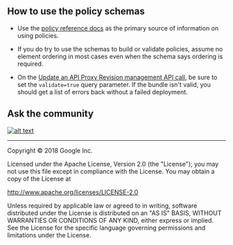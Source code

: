 
## How to use the policy schemas

* Use the [policy reference docs](http://apigee.com/docs/api-services/reference/reference-overview-policy) as the primary source of information on using policies. 

* If you do try to use the schemas to build or validate policies, assume no element ordering in most cases even when the schema says ordering is required.

* On the [Update an API Proxy Revision management API call](http://docs.apigee.com/management/apis/post/organizations/%7Borg_name%7D/apis/%7Bapi_name%7D/revisions/%7Brevision_number%7D-0), be sure to set the `validate=true` query parameter. If the bundle isn't valid, you should get a list of errors back without a failed deployment.


## Ask the community

[![alt text](../images/apigee-community.png "Apigee Community is a great place to ask questions and find answers about developing API proxies. ")](https://community.apigee.com?via=github)

---

Copyright © 2018 Google Inc.

Licensed under the Apache License, Version 2.0 (the "License"); you may not use
this file except in compliance with the License. You may obtain a copy
of the License at

http://www.apache.org/licenses/LICENSE-2.0

Unless required by applicable law or agreed to in writing, software
distributed under the License is distributed on an "AS IS" BASIS,
WITHOUT WARRANTIES OR CONDITIONS OF ANY KIND, either express or implied.
See the License for the specific language governing permissions and
limitations under the License.
